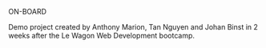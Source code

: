 ON-BOARD

Demo project created by Anthony Marion, Tan Nguyen and Johan Binst in 2 weeks after the Le Wagon Web Development bootcamp.
